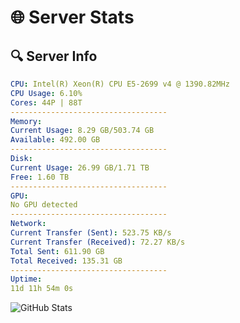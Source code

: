 # 🌐 Server Stats
## 🔍 Server Info
```yaml
CPU: Intel(R) Xeon(R) CPU E5-2699 v4 @ 1390.82MHz
CPU Usage: 6.10%
Cores: 44P | 88T
-----------------------------------
Memory:
Current Usage: 8.29 GB/503.74 GB
Available: 492.00 GB
-----------------------------------
Disk:
Current Usage: 26.99 GB/1.71 TB
Free: 1.60 TB
-----------------------------------
GPU:
No GPU detected
-----------------------------------
Network:
Current Transfer (Sent): 523.75 KB/s
Current Transfer (Received): 72.27 KB/s
Total Sent: 611.90 GB
Total Received: 135.31 GB
-----------------------------------
Uptime:
11d 11h 54m 0s
```
![GitHub Stats](https://img.shields.io/badge/Updated-2025-05-01_05:02:48-blue)